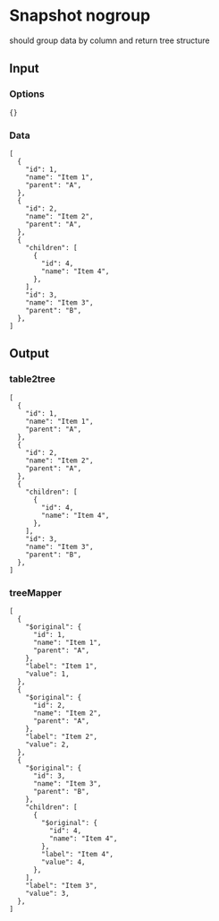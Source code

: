 # Snapshot nogroup

should group data by column and return tree structure

## Input

### Options
```json5
{}
```

### Data
```json5
[
  {
    "id": 1,
    "name": "Item 1",
    "parent": "A",
  },
  {
    "id": 2,
    "name": "Item 2",
    "parent": "A",
  },
  {
    "children": [
      {
        "id": 4,
        "name": "Item 4",
      },
    ],
    "id": 3,
    "name": "Item 3",
    "parent": "B",
  },
]
```

## Output

### table2tree
```json5
[
  {
    "id": 1,
    "name": "Item 1",
    "parent": "A",
  },
  {
    "id": 2,
    "name": "Item 2",
    "parent": "A",
  },
  {
    "children": [
      {
        "id": 4,
        "name": "Item 4",
      },
    ],
    "id": 3,
    "name": "Item 3",
    "parent": "B",
  },
]
```

### treeMapper
```json5
[
  {
    "$original": {
      "id": 1,
      "name": "Item 1",
      "parent": "A",
    },
    "label": "Item 1",
    "value": 1,
  },
  {
    "$original": {
      "id": 2,
      "name": "Item 2",
      "parent": "A",
    },
    "label": "Item 2",
    "value": 2,
  },
  {
    "$original": {
      "id": 3,
      "name": "Item 3",
      "parent": "B",
    },
    "children": [
      {
        "$original": {
          "id": 4,
          "name": "Item 4",
        },
        "label": "Item 4",
        "value": 4,
      },
    ],
    "label": "Item 3",
    "value": 3,
  },
]
```